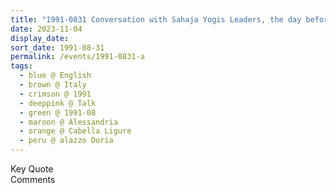 ```yaml
---
title: "1991-0831 Conversation with Sahaja Yogis Leaders, the day before Śhrī Kṛiṣhṇa Pūjā, Palazzo Doria, Cabella Ligure, Alessandria, Italy"
date: 2023-11-04
display_date: 
sort_date: 1991-08-31
permalink: /events/1991-0831-a
tags:
  - blue @ English
  - brown @ Italy
  - crimson @ 1991
  - deeppink @ Talk
  - green @ 1991-08
  - maroon @ Alessandria
  - orange @ Cabella Ligure
  - peru @ alazzo Doria
---
```


<wave-list>
  <list-title color="green" width="75">Key Quote</list-title>
  <list-item color="BlanchedAlmond"  width="200"></list-item>
  <list-item color="Lavender"></list-item>
  <list-item color="BlanchedAlmond"></list-item>
</wave-list>

<br>

<wave-list>
  <list-title color="green" width="75">Comments</list-title>
  <list-item color="BlanchedAlmond"  width="200"></list-item>
  <list-item color="Lavender"></list-item>
  <list-item color="BlanchedAlmond"></list-item>
</wave-list>
